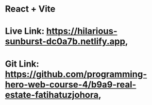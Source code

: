 # React + Vite

# Live Link: https://hilarious-sunburst-dc0a7b.netlify.app,
# Git Link: https://github.com/programming-hero-web-course-4/b9a9-real-estate-fatihatuzjohora,

